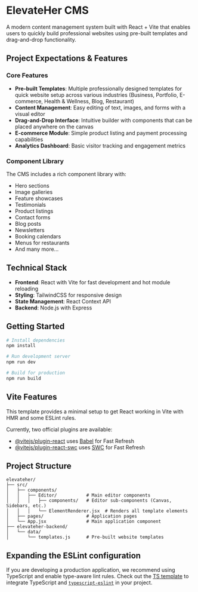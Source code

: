 # ElevateHer CMS

A modern content management system built with React + Vite that enables users to quickly build professional websites using pre-built templates and drag-and-drop functionality.

## Project Expectations & Features

### Core Features

- **Pre-built Templates**: Multiple professionally designed templates for quick website setup across various industries (Business, Portfolio, E-commerce, Health & Wellness, Blog, Restaurant)
- **Content Management**: Easy editing of text, images, and forms with a visual editor
- **Drag-and-Drop Interface**: Intuitive builder with components that can be placed anywhere on the canvas
- **E-commerce Module**: Simple product listing and payment processing capabilities
- **Analytics Dashboard**: Basic visitor tracking and engagement metrics

### Component Library

The CMS includes a rich component library with:

- Hero sections
- Image galleries
- Feature showcases
- Testimonials
- Product listings
- Contact forms
- Blog posts
- Newsletters
- Booking calendars
- Menus for restaurants
- And many more...

## Technical Stack

- **Frontend**: React with Vite for fast development and hot module reloading
- **Styling**: TailwindCSS for responsive design
- **State Management**: React Context API
- **Backend**: Node.js with Express

## Getting Started

```bash
# Install dependencies
npm install

# Run development server
npm run dev

# Build for production
npm run build
```

## Vite Features

This template provides a minimal setup to get React working in Vite with HMR and some ESLint rules.

Currently, two official plugins are available:

- [@vitejs/plugin-react](https://github.com/vitejs/vite-plugin-react/blob/main/packages/plugin-react/README.md) uses [Babel](https://babeljs.io/) for Fast Refresh
- [@vitejs/plugin-react-swc](https://github.com/vitejs/vite-plugin-react-swc) uses [SWC](https://swc.rs/) for Fast Refresh

## Project Structure

```
elevateher/
├── src/
│   ├── components/
│   │   ├── Editor/           # Main editor components
│   │   │   ├── components/   # Editor sub-components (Canvas, Sidebars, etc.)
│   │   │   └── ElementRenderer.jsx  # Renders all template elements
│   ├── pages/                # Application pages
│   └── App.jsx               # Main application component
├── elevateher-backend/
│   └── data/
│       └── templates.js      # Pre-built website templates
```

## Expanding the ESLint configuration

If you are developing a production application, we recommend using TypeScript and enable type-aware lint rules. Check out the [TS template](https://github.com/vitejs/vite/tree/main/packages/create-vite/template-react-ts) to integrate TypeScript and [`typescript-eslint`](https://typescript-eslint.io) in your project.
